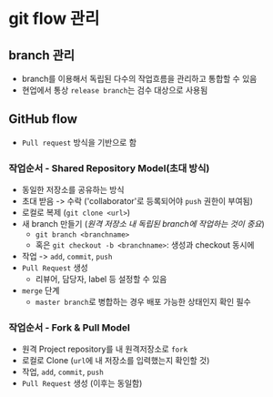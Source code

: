 # git flow 관리
## branch 관리
  * branch를 이용해서 독립된 다수의 작업흐름을 관리하고 통합할 수 있음
  * 현업에서 통상 `release branch`는 검수 대상으로 사용됨

## GitHub flow
* `Pull request` 방식을 기반으로 함
### 작업순서 - Shared Repository Model(초대 방식)
* 동일한 저장소를 공유하는 방식
* 초대 받음 -> 수락 ('collaborator'로 등록되어야 `push` 권한이 부여됨)
* 로컬로 복제 (`git clone <url>`)
* 새 branch 만들기 (*원격 저장소 내 독립된 branch에 작업하는 것이 중요*)
  * `git branch <branchname>`
  * 혹은 `git checkout -b <branchname>`: 생성과 checkout 동시에
* 작업 -> `add`, `commit`, `push`
* `Pull Request` 생성
  * 리뷰어, 담당자, label 등 설정할 수 있음
* `merge` 단계
  * `master branch`로 병합하는 경우 배포 가능한 상태인지 확인 필수
### 작업순서 - Fork & Pull Model
* 원격 Project repository를 내 원격저장소로 `fork`
* 로컬로 Clone (`url`에 내 저장소를 입력했는지 확인할 것)
* 작업, `add`, `commit`, `push`
* `Pull Request` 생성 (이후는 동일함)
